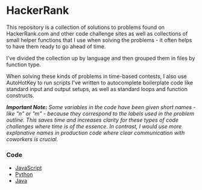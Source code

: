 # HackerRank

This repository is a collection of solutions to problems found on HackerRank.com and other code challenge sites as well as collections of small helper functions that I use when solving the problems - it often helps to have them ready to go ahead of time.

I've divided the collection up by language and then grouped them in files by function type.

When solving these kinds of problems in time-based contests, I also use AutoHotKey to run scripts I've written to autocomplete boilerplate code like standard input and output setups, as well as standard loops and function constructs.

***Important Note:** Some variables in the code have been given short names - like "n" or "m" - because they correspond to the labels used in the problem outline. This saves time and increases clarity for these types of code challenges where time is of the essence. In contrast, I would use more explanative names in production code where clear communication with coworkers is crucial.*

### Code
- [ JavaScript ](https://github.com/jdsandifer/HackerRank/tree/master/JavaScript)
- [ Python ](https://github.com/jdsandifer/HackerRank/tree/master/Python2)
- [ Java ](https://github.com/jdsandifer/HackerRank/tree/master/Java)
